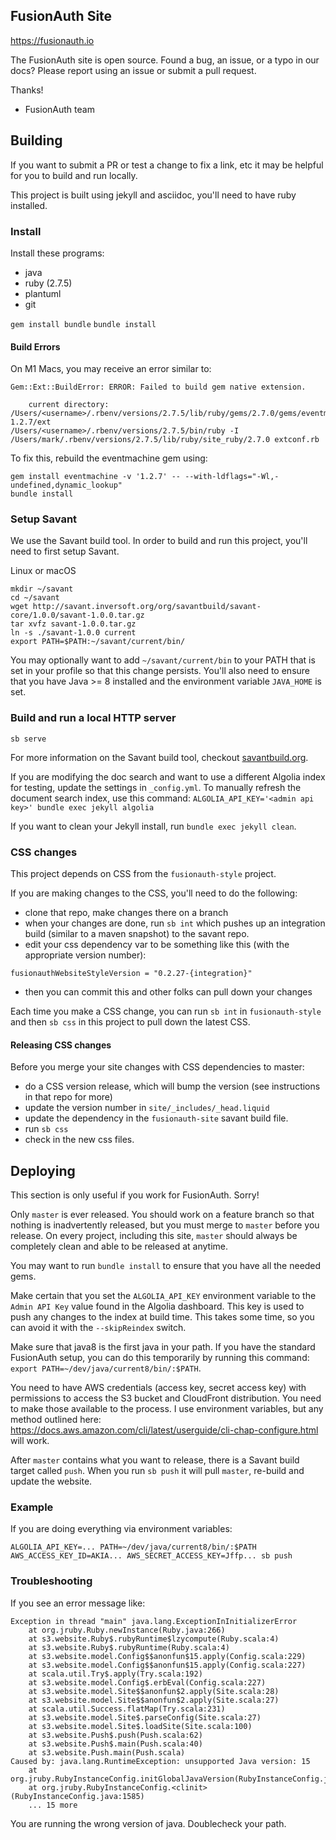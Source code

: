 ## FusionAuth Site 

https://fusionauth.io

The FusionAuth site is open source. Found a bug, an issue, or a typo in our docs? Please report using an issue or submit a pull request.

Thanks!
 - FusionAuth team


## Building

If you want to submit a PR or test a change to fix a link, etc it may be helpful for you to build and run locally.

This project is built using jekyll and asciidoc, you'll need to have ruby installed.

### Install

Install these programs:

- java
- ruby (2.7.5)
- plantuml
- git

`gem install bundle`
`bundle install`

#### Build Errors
On M1 Macs, you may receive an error similar to:
```text
Gem::Ext::BuildError: ERROR: Failed to build gem native extension.

    current directory: /Users/<username>/.rbenv/versions/2.7.5/lib/ruby/gems/2.7.0/gems/eventmachine-1.2.7/ext
/Users/<username>/.rbenv/versions/2.7.5/bin/ruby -I /Users/mark/.rbenv/versions/2.7.5/lib/ruby/site_ruby/2.7.0 extconf.rb
```

To fix this, rebuild the eventmachine gem using:
```shell
gem install eventmachine -v '1.2.7' -- --with-ldflags="-Wl,-undefined,dynamic_lookup"
bundle install
```

### Setup Savant

We use the Savant build tool. In order to build and run this project, you'll need to first setup Savant.

Linux or macOS

```
mkdir ~/savant
cd ~/savant
wget http://savant.inversoft.org/org/savantbuild/savant-core/1.0.0/savant-1.0.0.tar.gz
tar xvfz savant-1.0.0.tar.gz
ln -s ./savant-1.0.0 current
export PATH=$PATH:~/savant/current/bin/
```

You may optionally want to add `~/savant/current/bin` to your PATH that is set in your profile so that this change persists. You'll also need to ensure that you have Java >= 8 installed and the environment variable  `JAVA_HOME` is set.

### Build and run a local HTTP server

```
sb serve
```

For more information on the Savant build tool, checkout [savantbuild.org](http://savantbuild.org/).

If you are modifying the doc search and want to use a different Algolia index for testing, update the settings in `_config.yml`. To manually refresh the document search index, use this command: `ALGOLIA_API_KEY='<admin api key>' bundle exec jekyll algolia`

If you want to clean your Jekyll install, run `bundle exec jekyll clean`.

### CSS changes

This project depends on CSS from the `fusionauth-style` project.

If you are making changes to the CSS, you'll need to do the following:

* clone that repo, make changes there on a branch
* when your changes are done, run `sb int` which pushes up an integration build (similar to a maven snapshot) to the savant repo.
* edit your css dependency var to be something like this (with the appropriate version number):
```
fusionauthWebsiteStyleVersion = "0.2.27-{integration}"
```
* then you can commit this and other folks can pull down your changes

Each time you make a CSS change, you can run `sb int` in `fusionauth-style` and then `sb css` in this project to pull down the latest CSS.

#### Releasing CSS changes

Before you merge your site changes with CSS dependencies to master:

* do a CSS version release, which will bump the version (see instructions in that repo for more)
* update the version number in `site/_includes/_head.liquid`
* update the dependency in the `fusionauth-site` savant build file.
* run `sb css`
* check in the new css files.


## Deploying

This section is only useful if you work for FusionAuth. Sorry!

Only `master` is ever released. You should work on a feature branch so that nothing is inadvertently released, but you must merge to `master` before you release. On every project, including this site, `master` should always be completely clean and able to be released at anytime.

You may want to run `bundle install` to ensure that you have all the needed gems.

Make certain that you set the `ALGOLIA_API_KEY` environment variable to the `Admin API Key` value found in the Algolia dashboard. This key is used to push any changes to the index at build time. This takes some time, so you can avoid it with the `--skipReindex` switch.

Make sure that java8 is the first java in your path. If you have the standard FusionAuth setup, you can do this temporarily by running this command: `export PATH=~/dev/java/current8/bin/:$PATH`.

You need to have AWS credentials (access key, secret access key) with permissions to access the S3 bucket and CloudFront distribution. You need to make those available to the process. I use environment variables, but any method outlined here: https://docs.aws.amazon.com/cli/latest/userguide/cli-chap-configure.html will work.

After `master` contains what you want to release, there is a Savant build target called `push`. When you run `sb push` it will pull `master`, re-build and update the website.

### Example

If you are doing everything via environment variables:

```
ALGOLIA_API_KEY=... PATH=~/dev/java/current8/bin/:$PATH AWS_ACCESS_KEY_ID=AKIA... AWS_SECRET_ACCESS_KEY=Jffp... sb push
```

### Troubleshooting

If you see an error message like:

```
Exception in thread "main" java.lang.ExceptionInInitializerError
	at org.jruby.Ruby.newInstance(Ruby.java:266)
	at s3.website.Ruby$.rubyRuntime$lzycompute(Ruby.scala:4)
	at s3.website.Ruby$.rubyRuntime(Ruby.scala:4)
	at s3.website.model.Config$$anonfun$15.apply(Config.scala:229)
	at s3.website.model.Config$$anonfun$15.apply(Config.scala:227)
	at scala.util.Try$.apply(Try.scala:192)
	at s3.website.model.Config$.erbEval(Config.scala:227)
	at s3.website.model.Site$$anonfun$2.apply(Site.scala:28)
	at s3.website.model.Site$$anonfun$2.apply(Site.scala:27)
	at scala.util.Success.flatMap(Try.scala:231)
	at s3.website.model.Site$.parseConfig(Site.scala:27)
	at s3.website.model.Site$.loadSite(Site.scala:100)
	at s3.website.Push$.push(Push.scala:62)
	at s3.website.Push$.main(Push.scala:40)
	at s3.website.Push.main(Push.scala)
Caused by: java.lang.RuntimeException: unsupported Java version: 15
	at org.jruby.RubyInstanceConfig.initGlobalJavaVersion(RubyInstanceConfig.java:1878)
	at org.jruby.RubyInstanceConfig.<clinit>(RubyInstanceConfig.java:1585)
	... 15 more
```

You are running the wrong version of java. Doublecheck your path.


